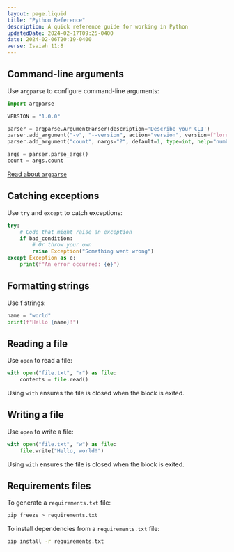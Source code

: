 ```yaml
---
layout: page.liquid
title: "Python Reference"
description: A quick reference guide for working in Python
updatedDate: 2024-02-17T09:25-0400
date: 2024-02-06T20:19-0400
verse: Isaiah 11:8
---
```


<table-of-contents></table-of-contents>

## Command-line arguments

Use `argparse` to configure command-line arguments:

```python
import argparse

VERSION = "1.0.0"

parser = argparse.ArgumentParser(description='Describe your CLI')
parser.add_argument("-v", "--version", action="version", version=f"lorem {VERSION}", help="print version and exit")
parser.add_argument("count", nargs="?", default=1, type=int, help="number of sentences to generate (default: 1)")

args = parser.parse_args()
count = args.count
```

[Read about `argparse`](https://docs.python.org/3/library/argparse.html)

## Catching exceptions

Use `try` and `except` to catch exceptions:

```python
try:
    # Code that might raise an exception
    if bad_condition:
        # Or throw your own
        raise Exception("Something went wrong")
except Exception as e:
    print(f"An error occurred: {e}")
```

## Formatting strings

Use f strings:

```python
name = "world"
print(f"Hello {name}!")
```

## Reading a file

Use `open` to read a file:

```python
with open("file.txt", "r") as file:
    contents = file.read()
```

Using `with` ensures the file is closed when the block is exited.

## Writing a file

Use `open` to write a file:

```python
with open("file.txt", "w") as file:
    file.write("Hello, world!")
```

Using `with` ensures the file is closed when the block is exited.

## Requirements files

To generate a `requirements.txt` file:

```bash
pip freeze > requirements.txt
```

To install dependencies from a `requirements.txt` file:

```bash
pip install -r requirements.txt
```
